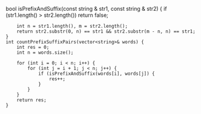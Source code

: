bool isPrefixAndSuffix(const string & str1, const string & str2)
    {
        if (str1.length() > str2.length()) return false;

        int n = str1.length(), m = str2.length();
        return str2.substr(0, n) == str1 && str2.substr(m - n, n) == str1;
    }
    int countPrefixSuffixPairs(vector<string>& words) {
        int res = 0;
        int n = words.size();
        
        for (int i = 0; i < n; i++) {
            for (int j = i + 1; j < n; j++) {
                if (isPrefixAndSuffix(words[i], words[j]) {
                    res++;
                }
            }
        }
        return res;
    }
